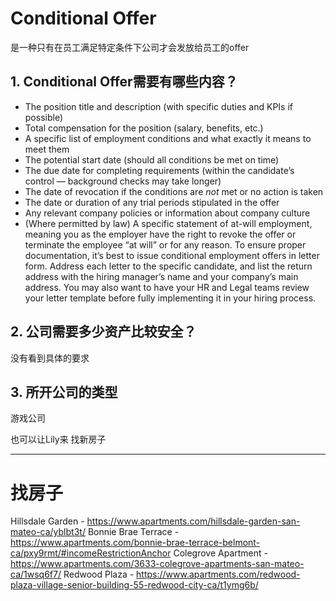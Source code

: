 # Conditional Offer

是一种只有在员工满足特定条件下公司才会发放给员工的offer

## 1. Conditional Offer需要有哪些内容？
- The position title and description (with specific duties and KPIs if possible)
- Total compensation for the position (salary, benefits, etc.)
- A specific list of employment conditions and what exactly it means to meet them
- The potential start date (should all conditions be met on time)
- The due date for completing requirements (within the candidate’s control — background checks may take longer)
- The date of revocation if the conditions are _not_ met or no action is taken
- The date or duration of any trial periods stipulated in the offer
- Any relevant company policies or information about company culture
- (Where permitted by law) A specific statement of at-will employment, meaning you as the employer have the right to revoke the offer or terminate the employee “at will” or for any reason.
To ensure proper documentation, it’s best to issue conditional employment offers in letter form. Address each letter to the specific candidate, and list the return address with the hiring manager’s name and your company’s main address. You may also want to have your HR and Legal teams review your letter template before fully implementing it in your hiring process.

## 2. 公司需要多少资产比较安全？
没有看到具体的要求




## 3. 所开公司的类型
游戏公司

也可以让Lily来
找新房子


--- 
# 找房子
Hillsdale Garden - https://www.apartments.com/hillsdale-garden-san-mateo-ca/yblbt3t/
Bonnie Brae Terrace - https://www.apartments.com/bonnie-brae-terrace-belmont-ca/pxy9rmt/#incomeRestrictionAnchor
Colegrove Apartment - https://www.apartments.com/3633-colegrove-apartments-san-mateo-ca/1wsq6f7/
Redwood Plaza - https://www.apartments.com/redwood-plaza-village-senior-building-55-redwood-city-ca/t1ymg6b/









